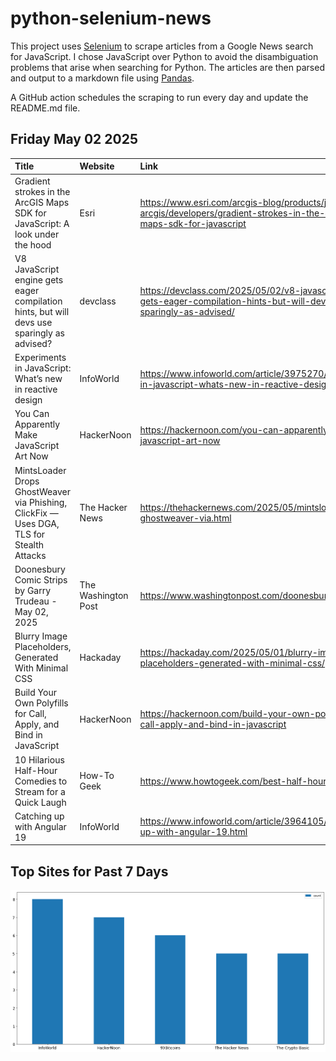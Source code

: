 # python-selenium-news

This project uses [Selenium](https://www.seleniumhq.org/) to scrape articles from a Google News search for JavaScript.
I chose JavaScript over Python to avoid the disambiguation problems that arise when searching for Python.
The articles are then parsed and output to a markdown file using [Pandas](https://pandas.pydata.org/).

A GitHub action schedules the scraping to run every day and update the README.md file.

## Friday May 02 2025


| Title                                                                                      | Website             | Link                                                                                                                      |
|:-------------------------------------------------------------------------------------------|:--------------------|:--------------------------------------------------------------------------------------------------------------------------|
| Gradient strokes in the ArcGIS Maps SDK for JavaScript: A look under the hood              | Esri                | https://www.esri.com/arcgis-blog/products/js-api-arcgis/developers/gradient-strokes-in-the-arcgis-maps-sdk-for-javascript |
| V8 JavaScript engine gets eager compilation hints, but will devs use sparingly as advised? | devclass            | https://devclass.com/2025/05/02/v8-javascript-engine-gets-eager-compilation-hints-but-will-devs-use-sparingly-as-advised/ |
| Experiments in JavaScript: What’s new in reactive design                                   | InfoWorld           | https://www.infoworld.com/article/3975270/experiments-in-javascript-whats-new-in-reactive-design.html                     |
| You Can Apparently Make JavaScript Art Now                                                 | HackerNoon          | https://hackernoon.com/you-can-apparently-make-javascript-art-now                                                         |
| MintsLoader Drops GhostWeaver via Phishing, ClickFix — Uses DGA, TLS for Stealth Attacks   | The Hacker News     | https://thehackernews.com/2025/05/mintsloader-drops-ghostweaver-via.html                                                  |
| Doonesbury Comic Strips by Garry Trudeau - May 02, 2025                                    | The Washington Post | https://www.washingtonpost.com/doonesbury/                                                                                |
| Blurry Image Placeholders, Generated With Minimal CSS                                      | Hackaday            | https://hackaday.com/2025/05/01/blurry-image-placeholders-generated-with-minimal-css/                                     |
| Build Your Own Polyfills for Call, Apply, and Bind in JavaScript                           | HackerNoon          | https://hackernoon.com/build-your-own-polyfills-for-call-apply-and-bind-in-javascript                                     |
| 10 Hilarious Half-Hour Comedies to Stream for a Quick Laugh                                | How-To Geek         | https://www.howtogeek.com/best-half-hour-comedies/                                                                        |
| Catching up with Angular 19                                                                | InfoWorld           | https://www.infoworld.com/article/3964105/catching-up-with-angular-19.html                                                |
## Top Sites for Past 7 Days

![Graph of Top Sites](https://raw.githubusercontent.com/dan-mba/python-selenium-news/main/last-week.png)

